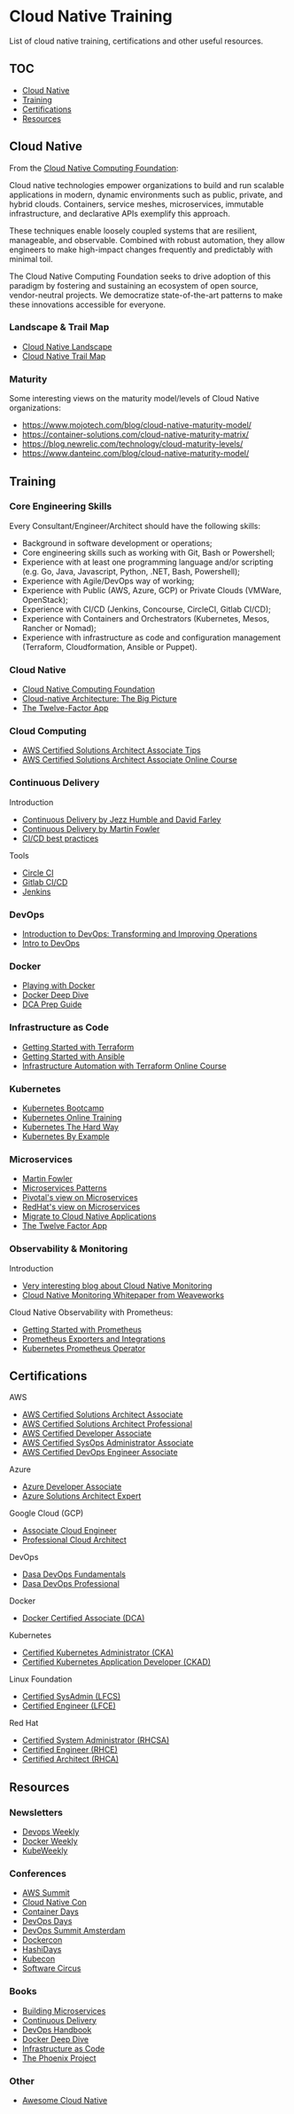 # Cloud Native Training

List of cloud native training, certifications and other useful resources.

## TOC

* [Cloud Native](#cloud-native)
* [Training](#training)
* [Certifications](#certifications)
* [Resources](#resources)

## Cloud Native

From the [Cloud Native Computing Foundation](https://www.cncf.io/):

Cloud native technologies empower organizations to build and run scalable applications in modern, dynamic environments such as public, private, and hybrid clouds. Containers, service meshes, microservices, immutable infrastructure, and declarative APIs exemplify this approach.

These techniques enable loosely coupled systems that are resilient, manageable, and observable. Combined with robust automation, they allow engineers to make high-impact changes frequently and predictably with minimal toil.

The Cloud Native Computing Foundation seeks to drive adoption of this paradigm by fostering and sustaining an ecosystem of open source, vendor-neutral projects. We democratize state-of-the-art patterns to make these innovations accessible for everyone.

### Landscape & Trail Map

* [Cloud Native Landscape](https://landscape.cncf.io/format=landscape)
* [Cloud Native Trail Map](https://github.com/cncf/landscape/blob/master/README.md#trail-map)

### Maturity

Some interesting views on the maturity model/levels of Cloud Native organizations:

* https://www.mojotech.com/blog/cloud-native-maturity-model/
* https://container-solutions.com/cloud-native-maturity-matrix/
* https://blog.newrelic.com/technology/cloud-maturity-levels/
* https://www.danteinc.com/blog/cloud-native-maturity-model/

## Training

### Core Engineering Skills

Every Consultant/Engineer/Architect should have the following skills:
* Background in software development or operations;
* Core engineering skills such as working with Git, Bash or Powershell;
* Experience with at least one programming language and/or scripting (e.g. Go, Java, Javascript, Python, .NET, Bash, Powershell);
* Experience with Agile/DevOps way of working;
* Experience with Public (AWS, Azure, GCP) or Private Clouds (VMWare, OpenStack);
* Experience with CI/CD (Jenkins, Concourse, CircleCI, Gitlab CI/CD);
* Experience with Containers and Orchestrators (Kubernetes, Mesos, Rancher or Nomad);
* Experience with infrastructure as code and configuration management (Terraform, Cloudformation, Ansible or Puppet).

### Cloud Native

* [Cloud Native Computing Foundation](https://www.cncf.io/)
* [Cloud-native Architecture: The Big Picture](https://www.pluralsight.com/courses/cloud-native-architecture-big-picture)
* [The Twelve-Factor App](https://12factor.net/)

### Cloud Computing

* [AWS Certified Solutions Architect Associate Tips](https://github.com/pietheinstrengholt/aws-certified-solutions-architect-associate-exam-tips)
* [AWS Certified Solutions Architect Associate Online Course](https://www.udemy.com/aws-certified-solutions-architect-associate/)

### Continuous Delivery

Introduction
* [Continuous Delivery by Jezz Humble and David Farley](https://continuousdelivery.com/)
* [Continuous Delivery by Martin Fowler](https://martinfowler.com/bliki/ContinuousDelivery.html)
* [CI/CD best practices](https://www.digitalocean.com/community/tutorials/an-introduction-to-ci-cd-best-practices)

Tools
* [Circle CI](https://github.com/circleci)
* [Gitlab CI/CD](https://about.gitlab.com/features/gitlab-ci-cd)
* [Jenkins](https://www.jenkins.io)

### DevOps

* [Introduction to DevOps: Transforming and Improving Operations](https://www.linuxfoundation.org/blog/2017/01/how-to-make-the-most-of-the-free-intro-to-devops-course-on-edx/)
* [Intro to DevOps](https://eu.udacity.com/course/intro-to-devops--ud611)

### Docker

* [Playing with Docker](https://training.play-with-docker.com/)
* [Docker Deep Dive](http://blog.nigelpoulton.com/docker-certified-associate-study-materials/)
* [DCA Prep Guide](https://github.com/DevOps-Academy-Org/dca-prep-guide)

### Infrastructure as Code

* [Getting Started with Terraform](https://www.terraform.io/guides/index.html)
* [Getting Started with Ansible](https://docs.ansible.com/ansible/2.5/user_guide/intro_getting_started.html)
* [Infrastructure Automation with Terraform Online Course](https://www.udemy.com/learn-devops-infrastructure-automation-with-terraform/)

### Kubernetes

* [Kubernetes Bootcamp](https://kubernetesbootcamp.github.io/kubernetes-bootcamp/)
* [Kubernetes Online Training](https://kubernetes.io/docs/tutorials/online-training/overview/)
* [Kubernetes The Hard Way](https://github.com/kelseyhightower/kubernetes-the-hard-way)
* [Kubernetes By Example](http://kubernetesbyexample.com/)

### Microservices

* [Martin Fowler](https://martinfowler.com/articles/microservices.html)
* [Microservices Patterns](https://microservices.io/)
* [Pivotal's view on Microservices](https://pivotal.io/microservices)
* [RedHat's view on Microservices](https://www.redhat.com/en/topics/microservices)
* [Migrate to Cloud Native Applications](https://content.pivotal.io/ebooks/migrating-to-cloud-native-application-architectures)
* [The Twelve Factor App](https://12factor.net/)

### Observability & Monitoring

Introduction
* [Very interesting blog about Cloud Native Monitoring](https://medium.com/@copyconstruct/monitoring-in-the-time-of-cloud-native-c87c7a5bfa3e)
* [Cloud Native Monitoring Whitepaper from Weaveworks](https://www.weave.works/blog/monitoring-cloud-native-applications)

Cloud Native Observability with Prometheus:
* [Getting Started with Prometheus](https://prometheus.io/docs/prometheus/latest/getting_started/)
* [Prometheus Exporters and Integrations](https://prometheus.io/docs/instrumenting/exporters/)
* [Kubernetes Prometheus Operator](https://coreos.com/operators/prometheus/docs/latest/)

## Certifications

AWS
* [AWS Certified Solutions Architect Associate](https://aws.amazon.com/certification/certified-solutions-architect-associate/)
* [AWS Certified Solutions Architect Professional](https://aws.amazon.com/certification/certified-solutions-architect-professional/)
* [AWS Certified Developer Associate](https://aws.amazon.com/certification/certified-developer-associate/)
* [AWS Certified SysOps Administrator Associate](https://aws.amazon.com/certification/certified-sysops-admin-associate/)
* [AWS Certified DevOps Engineer Associate](https://aws.amazon.com/certification/certified-devops-engineer-professional/)

Azure
* [Azure Developer Associate](https://www.microsoft.com/en-us/learning/azure-developer.aspx)
* [Azure Solutions Architect Expert](https://www.microsoft.com/en-us/learning/azure-solutions-architect.aspx)

Google Cloud (GCP)
* [Associate Cloud Engineer](https://cloud.google.com/certification/cloud-engineer/)
* [Professional Cloud Architect](https://cloud.google.com/certification/cloud-architect/)

DevOps
* [Dasa DevOps Fundamentals](https://www.devopsagileskills.org/certifications/dasa-devops-fundamentals/)
* [Dasa DevOps Professional](https://www.devopsagileskills.org/certifications/dasa-devops-professional-enable-and-scale/)

Docker
* [Docker Certified Associate (DCA)](https://success.docker.com/certification)

Kubernetes
* [Certified Kubernetes Administrator (CKA)](https://www.cncf.io/certification/cka/)
* [Certified Kubernetes Application Developer (CKAD)](https://www.cncf.io/certification/ckad/)

Linux Foundation
* [Certified SysAdmin (LFCS)](https://training.linuxfoundation.org/certification/linux-foundation-certified-sysadmin-lfcs/)
* [Certified Engineer (LFCE)](https://training.linuxfoundation.org/certification/linux-foundation-certified-engineer-lfce/)

Red Hat
* [Certified System Administrator (RHCSA)](https://www.redhat.com/en/services/certification/rhcsa)
* [Certified Engineer (RHCE)](https://www.redhat.com/en/services/certification/rhce)
* [Certified Architect (RHCA)](https://www.redhat.com/en/services/certification/rhca)

## Resources

### Newsletters

* [Devops Weekly](http://www.devopsweekly.com/)
* [Docker Weekly](https://www.docker.com/newsletter-subscription)
* [KubeWeekly](http://kube.news/)

### Conferences

* [AWS Summit](https://aws.amazon.com/summits/benelux/)
* [Cloud Native Con](http://events.linuxfoundation.org/events/cloudnativecon)
* [Container Days](https://www.containerdays.io/)
* [DevOps Days](https://www.devopsdays.org/events/2019-amsterdam/welcome/)
* [DevOps Summit Amsterdam](https://www.devopssummitamsterdam.com/)
* [Dockercon](http://2018.dockercon.com/)
* [HashiDays](https://www.hashicorp.com/blog/hashidays-amsterdam-2018-recap)
* [Kubecon](http://events.linuxfoundation.org/events/kubecon)
* [Software Circus](http://cloudnativecomputing.softwarecircus.io/)


### Books

* [Building Microservices](https://www.amazon.com/Building-Microservices-Designing-Fine-Grained-Systems/dp/1491950358)
* [Continuous Delivery](https://www.amazon.com/Continuous-Delivery-Deployment-Automation-Addison-Wesley/dp/0321601912)
* [DevOps Handbook](https://www.amazon.com/DevOps-Handbook-World-Class-Reliability-Organizations/)
* [Docker Deep Dive](https://www.amazon.com/Docker-Deep-Dive-Nigel-Poulton/dp/1521822808/)
* [Infrastructure as Code](https://www.amazon.com/Infrastructure-Code-Managing-Servers-Cloud/dp/1491924357/)
* [The Phoenix Project](https://www.amazon.com/Phoenix-Project-DevOps-Helping-Business/dp/0988262592)

### Other

* [Awesome Cloud Native](https://github.com/rootsongjc/awesome-cloud-native)
